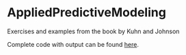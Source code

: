 # AppliedPredictiveModeling
Exercises and examples from the book by Kuhn and Johnson

Complete code with output can be found [here](https://nsteinhoff.github.io).
